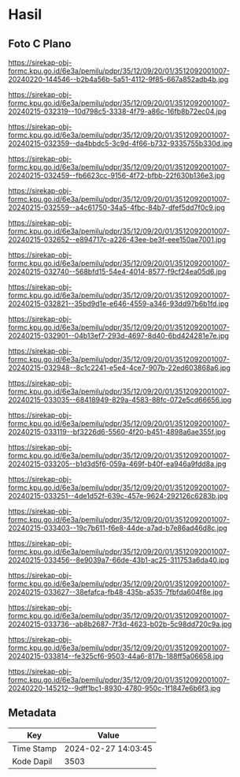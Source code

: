 # Hasil

## Foto C Plano

https://sirekap-obj-formc.kpu.go.id/6e3a/pemilu/pdpr/35/12/09/20/01/3512092001007-20240220-144546--b2b4a56b-5a51-4112-9f85-667a852adb4b.jpg

https://sirekap-obj-formc.kpu.go.id/6e3a/pemilu/pdpr/35/12/09/20/01/3512092001007-20240215-032319--10d798c5-3338-4f79-a86c-16fb8b72ec04.jpg

https://sirekap-obj-formc.kpu.go.id/6e3a/pemilu/pdpr/35/12/09/20/01/3512092001007-20240215-032359--da4bbdc5-3c9d-4f66-b732-9335755b330d.jpg

https://sirekap-obj-formc.kpu.go.id/6e3a/pemilu/pdpr/35/12/09/20/01/3512092001007-20240215-032459--fb6623cc-9156-4f72-bfbb-22f630b136e3.jpg

https://sirekap-obj-formc.kpu.go.id/6e3a/pemilu/pdpr/35/12/09/20/01/3512092001007-20240215-032559--a4c61750-34a5-4fbc-84b7-dfef5dd7f0c9.jpg

https://sirekap-obj-formc.kpu.go.id/6e3a/pemilu/pdpr/35/12/09/20/01/3512092001007-20240215-032652--e894717c-a226-43ee-be3f-eee150ae7001.jpg

https://sirekap-obj-formc.kpu.go.id/6e3a/pemilu/pdpr/35/12/09/20/01/3512092001007-20240215-032740--568bfd15-54e4-4014-8577-f9cf24ea05d6.jpg

https://sirekap-obj-formc.kpu.go.id/6e3a/pemilu/pdpr/35/12/09/20/01/3512092001007-20240215-032821--35bd9d1e-e646-4559-a346-93dd97b6b1fd.jpg

https://sirekap-obj-formc.kpu.go.id/6e3a/pemilu/pdpr/35/12/09/20/01/3512092001007-20240215-032901--04b13ef7-293d-4697-8d40-6bd424281e7e.jpg

https://sirekap-obj-formc.kpu.go.id/6e3a/pemilu/pdpr/35/12/09/20/01/3512092001007-20240215-032948--8c1c2241-e5e4-4ce7-907b-22ed603868a6.jpg

https://sirekap-obj-formc.kpu.go.id/6e3a/pemilu/pdpr/35/12/09/20/01/3512092001007-20240215-033035--68418949-829a-4583-88fc-072e5cd66656.jpg

https://sirekap-obj-formc.kpu.go.id/6e3a/pemilu/pdpr/35/12/09/20/01/3512092001007-20240215-033119--bf3226d6-5560-4f20-b451-4898a6ae355f.jpg

https://sirekap-obj-formc.kpu.go.id/6e3a/pemilu/pdpr/35/12/09/20/01/3512092001007-20240215-033205--b1d3d5f6-059a-469f-b40f-ea946a9fdd8a.jpg

https://sirekap-obj-formc.kpu.go.id/6e3a/pemilu/pdpr/35/12/09/20/01/3512092001007-20240215-033251--4de1d52f-639c-457e-9624-292126c6283b.jpg

https://sirekap-obj-formc.kpu.go.id/6e3a/pemilu/pdpr/35/12/09/20/01/3512092001007-20240215-033403--19c7b611-f6e8-44de-a7ad-b7e86ad46d8c.jpg

https://sirekap-obj-formc.kpu.go.id/6e3a/pemilu/pdpr/35/12/09/20/01/3512092001007-20240215-033456--8e9039a7-66de-43b1-ac25-311753a6da40.jpg

https://sirekap-obj-formc.kpu.go.id/6e3a/pemilu/pdpr/35/12/09/20/01/3512092001007-20240215-033627--38efafca-fb48-435b-a535-7fbfda604f8e.jpg

https://sirekap-obj-formc.kpu.go.id/6e3a/pemilu/pdpr/35/12/09/20/01/3512092001007-20240215-033736--ab8b2687-7f3d-4623-b02b-5c98dd720c9a.jpg

https://sirekap-obj-formc.kpu.go.id/6e3a/pemilu/pdpr/35/12/09/20/01/3512092001007-20240215-033814--fe325cf6-9503-44a6-817b-188ff5a06658.jpg

https://sirekap-obj-formc.kpu.go.id/6e3a/pemilu/pdpr/35/12/09/20/01/3512092001007-20240220-145212--9dff1bc1-8930-4780-950c-1f1847e6b6f3.jpg


## Metadata

| Key        | Value               |
| ---------- | ------------------- |
| Time Stamp | 2024-02-27 14:03:45 |
| Kode Dapil | 3503                |




